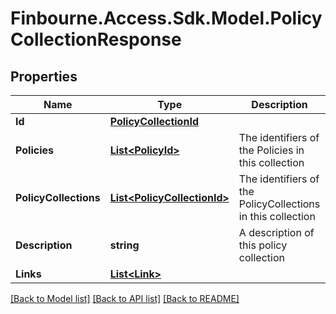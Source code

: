
# Finbourne.Access.Sdk.Model.PolicyCollectionResponse

## Properties

Name | Type | Description | Notes
------------ | ------------- | ------------- | -------------
**Id** | [**PolicyCollectionId**](PolicyCollectionId.md) |  | [optional] 
**Policies** | [**List&lt;PolicyId&gt;**](PolicyId.md) | The identifiers of the Policies in this collection | [optional] 
**PolicyCollections** | [**List&lt;PolicyCollectionId&gt;**](PolicyCollectionId.md) | The identifiers of the PolicyCollections in this collection | [optional] 
**Description** | **string** | A description of this policy collection | [optional] 
**Links** | [**List&lt;Link&gt;**](Link.md) |  | [optional] 

[[Back to Model list]](../README.md#documentation-for-models)
[[Back to API list]](../README.md#documentation-for-api-endpoints)
[[Back to README]](../README.md)

